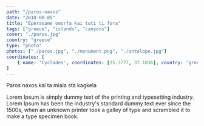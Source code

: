 ```yaml
---
path: "/paros-naxos"
date: "2018-08-05"
title: "Eperasame omorfa kai tuti ti fora"
tags: ["greece", "islands", "canyons"]
cover: "./paros.jpg"
country: "greece"
type: "photo"
photos: ["./paros.jpg", "./monument.png", "./antelope.jpg"]
coordinates: [
    { name: 'Cyclades', coordinates: [25.3777, 37.1036], country: 'greece' },
]
---
```


Paros naxos kai ta miala sta kagkela

Lorem Ipsum is simply dummy text of the printing and typesetting industry. Lorem Ipsum has been the industry's standard dummy text ever since the 1500s, when an unknown printer took a galley of type and scrambled it to make a type specimen book.
